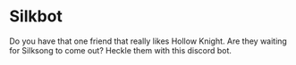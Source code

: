 # Silkbot

Do you have that one friend that really likes Hollow Knight. Are they waiting for Silksong to come out? Heckle them with this discord bot.
